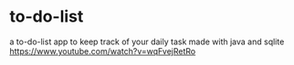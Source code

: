 # to-do-list
a to-do-list app to keep track of your daily task made with java and sqlite
</br>https://www.youtube.com/watch?v=wqFvejRetRo
